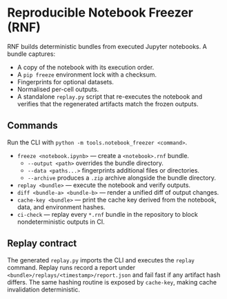 # Reproducible Notebook Freezer (RNF)

RNF builds deterministic bundles from executed Jupyter notebooks. A bundle captures:

- A copy of the notebook with its execution order.
- A `pip freeze` environment lock with a checksum.
- Fingerprints for optional datasets.
- Normalised per-cell outputs.
- A standalone `replay.py` script that re-executes the notebook and verifies that
  the regenerated artifacts match the frozen outputs.

## Commands

Run the CLI with `python -m tools.notebook_freezer <command>`.

- `freeze <notebook.ipynb>` — create a `<notebook>.rnf` bundle.
  - `--output <path>` overrides the bundle directory.
  - `--data <paths...>` fingerprints additional files or directories.
  - `--archive` produces a `.zip` archive alongside the bundle directory.
- `replay <bundle>` — execute the notebook and verify outputs.
- `diff <bundle-a> <bundle-b>` — render a unified diff of output changes.
- `cache-key <bundle>` — print the cache key derived from the notebook, data, and
  environment hashes.
- `ci-check` — replay every `*.rnf` bundle in the repository to block
  nondeterministic outputs in CI.

## Replay contract

The generated `replay.py` imports the CLI and executes the `replay` command.
Replay runs record a report under `<bundle>/replays/<timestamp>/report.json` and
fail fast if any artifact hash differs. The same hashing routine is exposed by
`cache-key`, making cache invalidation deterministic.
